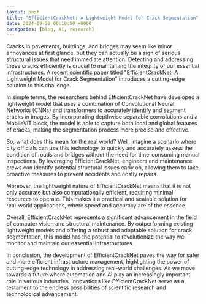```yaml
---
layout: post
title: "EfficientCrackNet: A Lightweight Model for Crack Segmentation"
date: 2024-09-29 00:10:50 +0000
categories: [blog, AI, research]
---
```

Cracks in pavements, buildings, and bridges may seem like minor annoyances at first glance, but they can actually be a sign of serious structural issues that need immediate attention. Detecting and addressing these cracks efficiently is crucial to maintaining the integrity of our essential infrastructures. A recent scientific paper titled "EfficientCrackNet: A Lightweight Model for Crack Segmentation" introduces a cutting-edge solution to this challenge.

In simple terms, the researchers behind EfficientCrackNet have developed a lightweight model that uses a combination of Convolutional Neural Networks (CNNs) and transformers to accurately identify and segment cracks in images. By incorporating depthwise separable convolutions and a MobileViT block, the model is able to capture both local and global features of cracks, making the segmentation process more precise and effective.

So, what does this mean for the real world? Well, imagine a scenario where city officials can use this technology to quickly and accurately assess the condition of roads and bridges without the need for time-consuming manual inspections. By leveraging EfficientCrackNet, engineers and maintenance crews can identify potential structural issues early on, allowing them to take proactive measures to prevent accidents and costly repairs.

Moreover, the lightweight nature of EfficientCrackNet means that it is not only accurate but also computationally efficient, requiring minimal resources to operate. This makes it a practical and scalable solution for real-world applications, where speed and accuracy are of the essence.

Overall, EfficientCrackNet represents a significant advancement in the field of computer vision and structural maintenance. By outperforming existing lightweight models and offering a robust and adaptable solution for crack segmentation, this model has the potential to revolutionize the way we monitor and maintain our essential infrastructures.

In conclusion, the development of EfficientCrackNet paves the way for safer and more efficient infrastructure management, highlighting the power of cutting-edge technology in addressing real-world challenges. As we move towards a future where automation and AI play an increasingly important role in various industries, innovations like EfficientCrackNet serve as a testament to the endless possibilities of scientific research and technological advancement.
